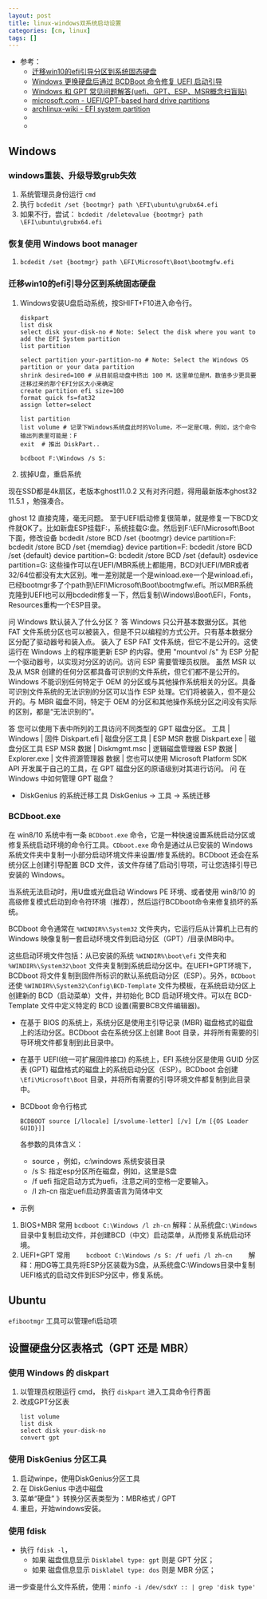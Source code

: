 ```yaml
---
layout: post
title: linux-windows双系统启动设置
categories: [cm, linux]
tags: []
---
```


* 参考： 
  * [迁移win10的efi引导分区到系统固态硬盘](https://blog.csdn.net/Sebastien23/article/details/99691881)
  * [Windows 更换硬盘后通过 BCDBoot 命令修复 UEFI 启动引导](https://weiku.co/article/309/)
  * [Windows 和 GPT 常见问题解答(uefi、GPT、ESP、MSR概念扫盲贴)](https://www.chinafix.com/thread-967034-1-1.html)
  * [microsoft.com - UEFI/GPT-based hard drive partitions](https://docs.microsoft.com/en-us/windows-hardware/manufacture/desktop/configure-uefigpt-based-hard-drive-partitions)
  * [archlinux-wiki - EFI system partition](https://wiki.archlinux.org/index.php/EFI_system_partition)
  * []()
  * []()


## Windows

### windows重装、升级导致grub失效

1. 系统管理员身份运行 `cmd`
1. 执行 `bcdedit /set {bootmgr} path \EFI\ubuntu\grubx64.efi`
1. 如果不行，尝试： `bcdedit /deletevalue {bootmgr} path \EFI\ubuntu\grubx64.efi`

### 恢复使用 Windows boot manager

1.  `bcdedit /set {bootmgr} path \EFI\Microsoft\Boot\bootmgfw.efi`


### 迁移win10的efi引导分区到系统固态硬盘

1. Windows安装U盘启动系统，按SHIFT+F10进入命令行。
    ~~~
    diskpart
    list disk
    select disk your-disk-no # Note: Select the disk where you want to add the EFI System partition
    list partition

    select partition your-partition-no # Note: Select the Windows OS partition or your data partition
    shrink desired=100 # 从目前启动盘中挤出 100 M，这里单位是M，数值多少更具要迁移过来的那个EFI分区大小来确定
    create partition efi size=100
    format quick fs=fat32
    assign letter=select

    list partition
    list volume # 记录下Windows系统盘此时的Volume，不一定是C哦，例如，这个命令输出列表里可能是：F
    exit  # 推出 DiskPart..

    bcdboot F:\Windows /s S:
    ~~~

1. 拔掉U盘，重启系统







现在SSD都是4k扇区，老版本ghost11.0.2 又有对齐问题，得用最新版本ghost32 11.5.1 ，勉强凑合。

ghost 12 直接克隆，毫无问题。
至于UEFI启动修复很简单，就是修复一下BCD文件就OK了。比如新盘ESP挂载F:，系统挂载G:盘。然后到F:\EFI\Microsoft\Boot下面，修改设备
bcdedit /store BCD /set {bootmgr} device partition=F:
bcdedit /store BCD /set {memdiag} device partition=F:
bcdedit /store BCD /set {default} device partition=G:
bcdedit /store BCD /set {default} osdevice partition=G:
这些操作可以在UEFI/MBR系统上都能用，BCD对UEFI/MBR或者32/64位都没有太大区别。唯一差别就是一个是winload.exe一个是winload.efi，已经bootmgr多了个path到\EFI\Microsoft\Boot\bootmgfw.efi。所以MBR系统克隆到UEFI也可以用bcdedit修复一下，然后复制\Windows\Boot\EFI，Fonts，Resources重构一个ESP目录。


问	Windows 默认装入了什么分区？
答	Windows 只公开基本数据分区。其他 FAT 文件系统分区也可以被装入，但是不只以编程的方式公开。只有基本数据分区分配了驱动器号和装入点。
装入了 ESP FAT 文件系统，但它不是公开的。这使运行在 Windows 上的程序能更新 ESP 的内容。使用 "mountvol /s" 为 ESP 分配一个驱动器号，以实现对分区的访问。访问 ESP 需要管理员权限。
虽然 MSR 以及从 MSR 创建的任何分区都具备可识别的文件系统，但它们都不是公开的。
Windows 不能识别任何特定于 OEM 的分区或与其他操作系统相关的分区。具备可识别文件系统的无法识别的分区可以当作 ESP 处理。它们将被装入，但不是公开的。与 MBR 磁盘不同，特定于 OEM 的分区和其他操作系统分区之间没有实际的区别，都是“无法识别的”。


答	您可以使用下表中所列的工具访问不同类型的 GPT 磁盘分区。
工具	| Windows	| 固件
Diskpart.efi	|  磁盘分区工具		| 	ESP MSR 数据
Diskpart.exe 	| 磁盘分区工具	ESP MSR 数据		| 
Diskmgmt.msc 	| 逻辑磁盘管理器	ESP 数据		| 
Explorer.exe 	| 文件资源管理器	数据		| 
您也可以使用 Microsoft Platform SDK API 开发属于自己的工具，在 GPT 磁盘分区的原语级别对其进行访问。
问	在 Windows 中如何管理 GPT 磁盘？





* DiskGenius 的系统迁移工具
  DiskGenius -\> 工具 -\> 系统迁移



### BCDboot.exe

在 win8/10 系统中有一条 `BCDboot.exe` 命令，它是一种快速设置系统启动分区或修复系统启动环境的命令行工具。`CDboot.exe` 命令是通过从已安装的 Windows 系统文件夹中复制一小部分启动环境文件来设置/修复系统的。BCDboot 还会在系统分区上创建引导配置 BCD 文件，该文件存储了启动引导项，可让您选择引导已安装的 Windows。

当系统无法启动时，用U盘或光盘启动 Windows PE 环境、或者使用 win8/10 的高级修复模式启动到命令符环境（推荐），然后运行BCDboot命令来修复损坏的系统。

BCDboot 命令通常在 `%WINDIR%\System32` 文件夹内，它运行后从计算机上已有的 Windows 映像复制一套启动环境文件到启动分区（GPT）/目录(MBR)中。

这些启动环境文件包括：从已安装的系统 `%WINDIR%\boot\efi` 文件夹和 `%WINDIR%\System32\boot` 文件夹复制到系统启动分区中。在UEFI+GPT环境下，BCDboot 将文件复制到固件所标识的默认系统启动分区（ESP）。另外，`BCDboot` 还使 `%WINDIR%\System32\Config\BCD-Template` 文件为模板，在系统启动分区上创建新的 BCD（启动菜单）文件，并初始化 BCD 启动环境文件。可以在 BCD-Template 文件中定义特定的 BCD 设置(需要BCB文件编辑器)。

* 在基于 BIOS 的系统上，系统分区是使用主引导记录 (MBR) 磁盘格式的磁盘上的活动分区。BCDboot 会在系统分区上创建 Boot 目录，并将所有需要的引导环境文件都复制到此目录中。
* 在基于 UEFI(统一可扩展固件接口) 的系统上，EFI 系统分区是使用 GUID 分区表 (GPT) 磁盘格式的磁盘上的系统启动分区（ESP）。BCDboot 会创建 `\Efi\Microsoft\Boot` 目录，并将所有需要的引导环境文件都复制到此目录中。


* BCDboot 命令行格式
  ~~~
  BCDBOOT source [/llocale] [/svolume-letter] [/v] [/m [{OS Loader GUID}]] 
  ~~~
  
  各参数的具体含义：
  - source ，例如，c:\windows 系统安装目录
  - /s S: 指定esp分区所在磁盘，例如，这里是S盘
  - /f uefi 指定启动方式为uefi，注意之间的空格一定要输入。
  - /l zh-cn 指定uefi启动界面语言为简体中文

* 示例

1. BIOS+MBR 常用
    `bcdboot C:\Windows /l zh-cn`
    解释：从系统盘`C:\Windows`目录中复制启动文件，并创建BCD（中文）启动菜单，从而修复系统启动环境。
2. UEFI+GPT 常用
　　`bcdboot C:\Windows /s S: /f uefi /l zh-cn`
　　解释：用DG等工具先将ESP分区装载为S盘，从系统盘C:\Windows目录中复制UEFI格式的启动文件到ESP分区中，修复系统。






## Ubuntu

`efibootmgr` 工具可以管理efi启动项







## 设置硬盘分区表格式（GPT 还是 MBR）

### 使用 Windows 的 diskpart 

1. 以管理员权限运行 cmd， 执行 `diskpart` 进入工具命令行界面
1. 改成GPT分区表
    ~~~
    list volume
    list disk
    select disk your-disk-no
    convert gpt
    ~~~

### 使用 DiskGenius 分区工具

1. 启动winpe，使用DiskGenius分区工具
1. 在 DiskGenius 中选中磁盘
1. 菜单“硬盘” 》转换分区表类型为：MBR格式 / GPT
1. 重启，开始windows安装。


### 使用 fdisk

* 执行 `fdisk -l`，
  * 如果 磁盘信息显示 `Disklabel type: gpt` 则是 GPT 分区；
  * 如果 磁盘信息显示 `Disklabel type: dos` 则是 MBR 分区；


进一步查是什么文件系统，使用：`minfo -i /dev/sdxY :: | grep 'disk type'`







































































































